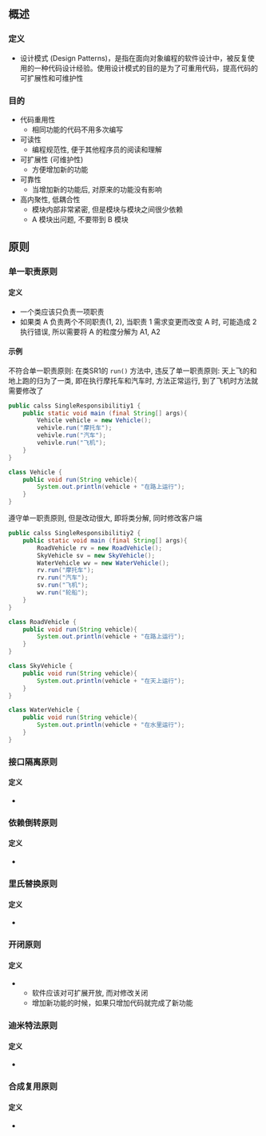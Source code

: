 ## 概述
### 定义
- 设计模式 (Design Patterns)，是指在面向对象编程的软件设计中，被反复使用的一种代码设计经验。使用设计模式的目的是为了可重用代码，提高代码的可扩展性和可维护性
### 目的
- 代码重用性
	- 相同功能的代码不用多次编写
- 可读性
	- 编程规范性, 便于其他程序员的阅读和理解
- 可扩展性 (可维护性)
	- 方便增加新的功能
- 可靠性
	- 当增加新的功能后, 对原来的功能没有影响
- 高内聚性, 低耦合性
	- 模块内部非常紧密, 但是模块与模块之间很少依赖
	- A 模块出问题, 不要带到 B 模块

## 原则
### 单一职责原则
#### 定义
- 一个类应该只负责一项职责
- 如果类 A 负责两个不同职责(1, 2), 当职责 1 需求变更而改变 A 时, 可能造成 2 执行错误, 所以需要将 A 的粒度分解为 A1, A2
#### 示例
不符合单一职责原则: 在类SR1的 `run()` 方法中, 违反了单一职责原则: 天上飞的和地上跑的归为了一类, 即在执行摩托车和汽车时, 方法正常运行, 到了飞机时方法就需要修改了
```java
public calss SingleResponsibilitiy1 {
	public static void main (final String[] args){
		Vehicle vehicle = new Vehicle();
		vehivle.run("摩托车");
		vehivle.run("汽车");
		vehivle.run("飞机");
	}
}

class Vehicle {
	public void run(String vehicle){
		System.out.println(vehicle + "在路上运行");
	}
}
```

遵守单一职责原则, 但是改动很大, 即将类分解, 同时修改客户端
```java
public calss SingleResponsibilitiy2 {
	public static void main (final String[] args){
		RoadVehicle rv = new RoadVehicle();
		SkyVehicle sv = new SkyVehicle();
		WaterVehicle wv = new WaterVehicle();
		rv.run("摩托车");
		rv.run("汽车");
		sv.run("飞机");
		wv.run("轮船");
	}
}

class RoadVehicle {
	public void run(String vehicle){
		System.out.println(vehicle + "在路上运行");
	}
}

class SkyVehicle {
	public void run(String vehicle){
		System.out.println(vehicle + "在天上运行");
	}
}

class WaterVehicle {
	public void run(String vehicle){
		System.out.println(vehicle + "在水里运行");
	}
}
```
### 接口隔离原则
#### 定义
- 
### 依赖倒转原则
#### 定义
- 
### 里氏替换原则
#### 定义
- 
### 开闭原则
#### 定义
- 
	- 软件应该对可扩展开放, 而对修改关闭
	- 增加新功能的时候，如果只增加代码就完成了新功能
### 迪米特法原则
#### 定义
- 
### 合成复用原则
#### 定义
- 